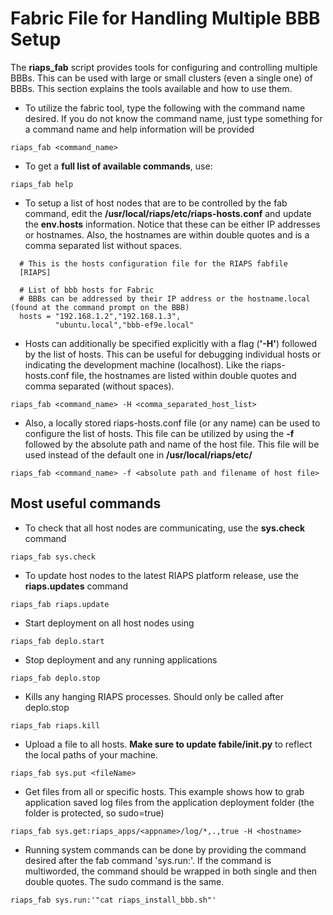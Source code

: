 # Fabric File for Handling Multiple BBB Setup
The **riaps_fab** script provides tools for configuring and controlling multiple BBBs.  This can be used with large or small clusters (even a single one) of BBBs.  This section explains the tools available and how to use them.  

- To utilize the fabric tool, type the following with the command name desired.  If you do not know the command name, just type something for a command name and help information will be provided
```
riaps_fab <command_name>
```
- To get a **full list of available commands**, use:
```
riaps_fab help
```

- To setup a list of host nodes that are to be controlled by the fab command, edit the **/usr/local/riaps/etc/riaps-hosts.conf** and update the **env.hosts** information. Notice that these can be either IP addresses or hostnames.  Also, the hostnames are within double quotes and is a comma separated list without spaces.
```
  # This is the hosts configuration file for the RIAPS fabfile
  [RIAPS]

  # List of bbb hosts for Fabric
  # BBBs can be addressed by their IP address or the hostname.local (found at the command prompt on the BBB)
  hosts = "192.168.1.2","192.168.1.3",
          "ubuntu.local","bbb-ef9e.local"
```
- Hosts can additionally be specified explicitly with a flag (**'-H'**) followed by the list of hosts. This can be useful for debugging individual hosts or indicating the development machine (localhost).  Like the riaps-hosts.conf file, the hostnames are listed within double quotes and comma separated (without spaces).
```
riaps_fab <command_name> -H <comma_separated_host_list>
```
- Also, a locally stored riaps-hosts.conf file (or any name) can be used to configure the list of hosts.  This file can be utilized by using the **-f** followed by the absolute path and name of the host file.  This file will be used instead of the default one in **/usr/local/riaps/etc/**
```
riaps_fab <command_name> -f <absolute path and filename of host file>
```

## Most useful commands
- To check that all host nodes are communicating, use the **sys.check** command
```
riaps_fab sys.check
```
- To update host nodes to the latest RIAPS platform release, use the **riaps.updates** command
```
riaps_fab riaps.update
```
- Start deployment on all host nodes using
```
riaps_fab deplo.start
```
- Stop deployment and any running applications
```
riaps_fab deplo.stop
```
- Kills any hanging RIAPS processes. Should only be called after deplo.stop
```
riaps_fab riaps.kill
```
- Upload a file to all hosts. **Make sure to update fabile/__init__.py** to reflect the local paths of your machine.
```
riaps_fab sys.put <fileName>
```
- Get files from all or specific hosts. This example shows how to grab application saved log files from the application deployment folder (the folder is protected, so sudo=true)
```
riaps_fab sys.get:riaps_apps/<appname>/log/*,.,true -H <hostname>
```
- Running system commands can be done by providing the command desired after the fab command 'sys.run:'.  If the command is multiworded, the command should be wrapped in both single and then double quotes.  The sudo command is the same.
```
riaps_fab sys.run:'"cat riaps_install_bbb.sh"'
```
